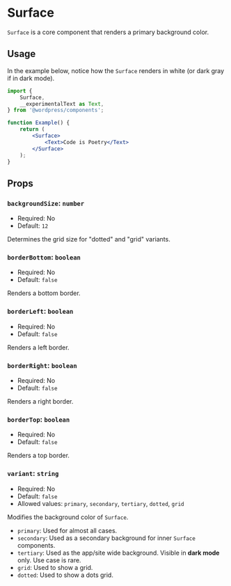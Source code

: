 # Surface

`Surface` is a core component that renders a primary background color.

## Usage

In the example below, notice how the `Surface` renders in white (or dark gray if in dark mode).

```jsx
import {
	Surface,
	__experimentalText as Text,
} from '@wordpress/components';

function Example() {
	return (
		<Surface>
			<Text>Code is Poetry</Text>
		</Surface>
	);
}
```

## Props

### `backgroundSize`: `number`

-   Required: No
-   Default: `12`

Determines the grid size for "dotted" and "grid" variants.

### `borderBottom`: `boolean`

-   Required: No
-   Default: `false`

Renders a bottom border.

### `borderLeft`: `boolean`

-   Required: No
-   Default: `false`

Renders a left border.

### `borderRight`: `boolean`

-   Required: No
-   Default: `false`

Renders a right border.

### `borderTop`: `boolean`

-   Required: No
-   Default: `false`

Renders a top border.

### `variant`: `string`

-   Required: No
-   Default: `false`
-   Allowed values: `primary`, `secondary`, `tertiary`, `dotted`, `grid`

Modifies the background color of `Surface`.

-   `primary`: Used for almost all cases.
-   `secondary`: Used as a secondary background for inner `Surface` components.
-   `tertiary`: Used as the app/site wide background. Visible in **dark mode** only. Use case is rare.
-   `grid`: Used to show a grid.
-   `dotted`: Used to show a dots grid.
